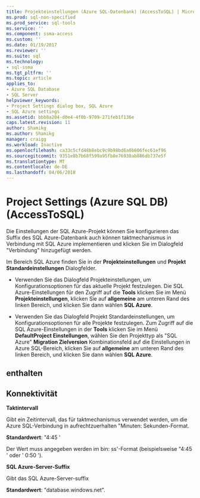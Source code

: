 ```yaml
---
title: Projekteinstellungen (Azure SQL-Datenbank) (AccessToSQL) | Microsoft Docs
ms.prod: sql-non-specified
ms.prod_service: sql-tools
ms.service: ''
ms.component: ssma-access
ms.custom: ''
ms.date: 01/19/2017
ms.reviewer: ''
ms.suite: sql
ms.technology:
- sql-ssma
ms.tgt_pltfrm: ''
ms.topic: article
applies_to:
- Azure SQL Database
- SQL Server
helpviewer_keywords:
- Project Settings dialog box, SQL Azure
- SQL Azure settings
ms.assetid: bbb8a204-d0e4-4f0b-9709-271feb1f136e
caps.latest.revision: 11
author: Shamikg
ms.author: Shamikg
manager: craigg
ms.workload: Inactive
ms.openlocfilehash: ca33c5cfd48b8ebc9c9b98bd6a0b606fec61ef96
ms.sourcegitcommit: 9351e8b7b68f599a95fb8e76930ab886db737e5f
ms.translationtype: MT
ms.contentlocale: de-DE
ms.lasthandoff: 04/06/2018
---
```

# <a name="project-settings-azure-sql-db-accesstosql"></a>Project Settings (Azure SQL DB) (AccessToSQL)
Die Einstellungen der SQL Azure-Projekt können Sie konfigurieren das Suffix des SQL Azure-Datenbank auch können taktmechanismus in Verbindung mit SQL Azure implementieren und klicken Sie im Dialogfeld "Verbindung" hinzugefügt werden.  
  
Im Bereich SQL Azure finden Sie in der **Projekteinstellungen** und **Projekt Standardeinstellungen** Dialogfelder.  
  
-   Verwenden Sie das Dialogfeld Projekteinstellungen, um Konfigurationsoptionen für das aktuelle Projekt festzulegen. Die SQL Azure-Einstellungen für den Zugriff auf die **Tools** klicken Sie im Menü **Projekteinstellungen**, klicken Sie auf **allgemeine** am unteren Rand des linken Bereich, und klicken Sie dann wählen **SQL Azure**.  
  
-   Verwenden Sie das Dialogfeld Projekt Standardeinstellungen, um Konfigurationsoptionen für alle Projekte festzulegen. Zum Zugriff auf die SQL Azure-Einstellungen in der **Tools** klicken Sie im Menü **DefaultProject Einstellungen**, wählen Sie den Projekttyp als "SQL Azure" **Migration Zielversion** Kombinationsfeld auf die Einstellungen in Azure SQL-Bereich, klicken Sie auf **allgemeine** am unteren Rand des linken Bereich, und klicken Sie dann wählen **SQL Azure**.  
  
## <a name="options"></a>enthalten  
  
## <a name="connectivity"></a>Konnektivität  
**Taktintervall**  
  
Gibt ein Zeitintervall, das für taktmechanismus verwendet werden, um die Azure SQL-Verbindung in aufrechtzuerhalten "Minuten: Sekunden-Format.  
  
**Standardwert**: "4:45 '  
  
Der Wert muss angegeben werden im bin: ss'-Format (beispielsweise "4:45 ' oder ' 0:50 ').  
  
**SQL Azure-Server-Suffix**  
  
Gibt das SQL Azure-Server-suffix  
  
**Standardwert**: "database.windows.net".  
  
